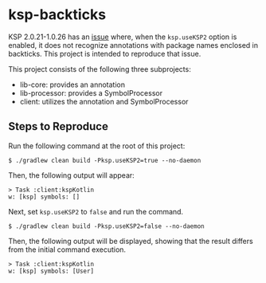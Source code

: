 # ksp-backticks

KSP 2.0.21-1.0.26 has an [issue](https://github.com/google/ksp/issues/2172) where, when the `ksp.useKSP2` option is enabled, 
it does not recognize annotations with package names enclosed in backticks. 
This project is intended to reproduce that issue.

This project consists of the following three subprojects:
- lib-core: provides an annotation
- lib-processor: provides a SymbolProcessor
- client: utilizes the annotation and SymbolProcessor

## Steps to Reproduce

Run the following command at the root of this project:
```shell
$ ./gradlew clean build -Pksp.useKSP2=true --no-daemon
```

Then, the following output will appear:
```
> Task :client:kspKotlin
w: [ksp] symbols: []
```

Next, set `ksp.useKSP2` to `false` and run the command.
```shell
$ ./gradlew clean build -Pksp.useKSP2=false --no-daemon
```

Then, the following output will be displayed, showing that the result differs from the initial command execution.
```
> Task :client:kspKotlin
w: [ksp] symbols: [User]
```
